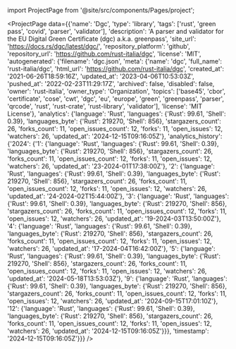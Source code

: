 
import ProjectPage from '@site/src/components/Pages/project';

<ProjectPage
    data={{'name': 'Dgc', 'type': 'library', 'tags': ['rust', 'green pass', 'covid', 'parser', 'validator'], 'description': 'A parser and validator for the EU Digital Green Certificate (dgc) a.k.a. greenpass', 'site_url': 'https://docs.rs/dgc/latest/dgc/', 'repository_platform': 'github', 'repository_url': 'https://github.com/rust-italia/dgc', 'license': 'MIT', 'autogenerated': {'filename': 'dgc.json', 'meta': {'name': 'dgc', 'full_name': 'rust-italia/dgc', 'html_url': 'https://github.com/rust-italia/dgc', 'created_at': '2021-06-26T18:59:16Z', 'updated_at': '2023-04-06T10:53:03Z', 'pushed_at': '2022-02-23T11:29:17Z', 'archived': false, 'disabled': false, 'owner': 'rust-italia', 'owner_type': 'Organization', 'topics': ['base45', 'cbor', 'certificate', 'cose', 'cwt', 'dgc', 'eu', 'europe', 'green', 'greenpass', 'parser', 'qrcode', 'rust', 'rust-crate', 'rust-library', 'validator'], 'license': 'MIT License'}, 'analytics': {'language': 'Rust', 'languages': {'Rust': 99.61, 'Shell': 0.39}, 'languages_byte': {'Rust': 219270, 'Shell': 856}, 'stargazers_count': 26, 'forks_count': 11, 'open_issues_count': 12, 'forks': 11, 'open_issues': 12, 'watchers': 26, 'updated_at': '2024-12-15T09:16:05Z'}, 'analytics_history': {'2024': {'1': {'language': 'Rust', 'languages': {'Rust': 99.61, 'Shell': 0.39}, 'languages_byte': {'Rust': 219270, 'Shell': 856}, 'stargazers_count': 26, 'forks_count': 11, 'open_issues_count': 12, 'forks': 11, 'open_issues': 12, 'watchers': 26, 'updated_at': '23-2024-01T17:38:00Z'}, '2': {'language': 'Rust', 'languages': {'Rust': 99.61, 'Shell': 0.39}, 'languages_byte': {'Rust': 219270, 'Shell': 856}, 'stargazers_count': 26, 'forks_count': 11, 'open_issues_count': 12, 'forks': 11, 'open_issues': 12, 'watchers': 26, 'updated_at': '24-2024-02T15:44:00Z'}, '3': {'language': 'Rust', 'languages': {'Rust': 99.61, 'Shell': 0.39}, 'languages_byte': {'Rust': 219270, 'Shell': 856}, 'stargazers_count': 26, 'forks_count': 11, 'open_issues_count': 12, 'forks': 11, 'open_issues': 12, 'watchers': 26, 'updated_at': '19-2024-03T13:50:00Z'}, '4': {'language': 'Rust', 'languages': {'Rust': 99.61, 'Shell': 0.39}, 'languages_byte': {'Rust': 219270, 'Shell': 856}, 'stargazers_count': 26, 'forks_count': 11, 'open_issues_count': 12, 'forks': 11, 'open_issues': 12, 'watchers': 26, 'updated_at': '17-2024-04T16:42:00Z'}, '5': {'language': 'Rust', 'languages': {'Rust': 99.61, 'Shell': 0.39}, 'languages_byte': {'Rust': 219270, 'Shell': 856}, 'stargazers_count': 26, 'forks_count': 11, 'open_issues_count': 12, 'forks': 11, 'open_issues': 12, 'watchers': 26, 'updated_at': '2024-05-18T13:53:03Z'}, '9': {'language': 'Rust', 'languages': {'Rust': 99.61, 'Shell': 0.39}, 'languages_byte': {'Rust': 219270, 'Shell': 856}, 'stargazers_count': 26, 'forks_count': 11, 'open_issues_count': 12, 'forks': 11, 'open_issues': 12, 'watchers': 26, 'updated_at': '2024-09-15T17:01:10Z'}, '12': {'language': 'Rust', 'languages': {'Rust': 99.61, 'Shell': 0.39}, 'languages_byte': {'Rust': 219270, 'Shell': 856}, 'stargazers_count': 26, 'forks_count': 11, 'open_issues_count': 12, 'forks': 11, 'open_issues': 12, 'watchers': 26, 'updated_at': '2024-12-15T09:16:05Z'}}}, 'timestamp': '2024-12-15T09:16:05Z'}}}
/>
